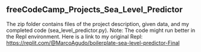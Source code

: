 ## freeCodeCamp_Projects_Sea_Level_Predictor

The zip folder contains files of the project description, given data, and my completed code (sea_level_predictor.py). Note: The code might run better in the Repl environment. Here is a link to my original Repl: https://replit.com/@MarcoAgudo/boilerplate-sea-level-predictor-Final
